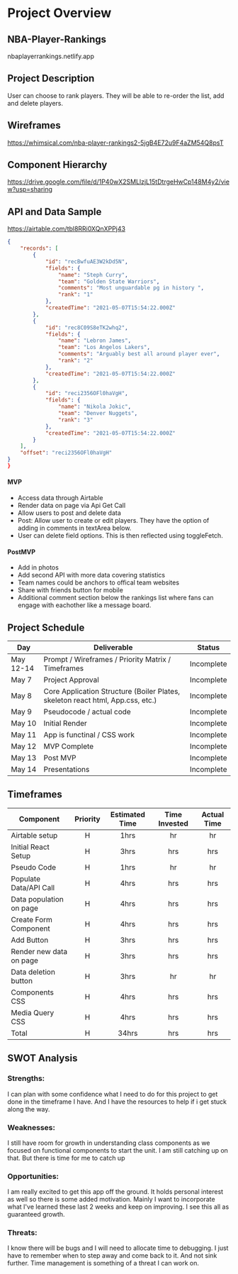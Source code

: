 # Project Overview

## NBA-Player-Rankings

nbaplayerrankings.netlify.app

## Project Description

User can choose to rank players. They will be able to re-order the list, add and delete players.

## Wireframes

https://whimsical.com/nba-player-rankings2-5jgB4E72u9F4aZM54Q8psT

## Component Hierarchy

https://drive.google.com/file/d/1P40wX2SMLlzjL15tDtrgeHwCp148M4y2/view?usp=sharing

## API and Data Sample

https://airtable.com/tbl8RRi0XQnXPPj43

```json
{
    "records": [
        {
            "id": "recBwfuAE3W2kDd5N",
            "fields": {
                "name": "Steph Curry",
                "team": "Golden State Warriors",
                "comments": "Most unguardable pg in history ",
                "rank": "1"
            },
            "createdTime": "2021-05-07T15:54:22.000Z"
        },
        {
            "id": "rec8C09S8eTK2whq2",
            "fields": {
                "name": "Lebron James",
                "team": "Los Angelos Lakers",
                "comments": "Arguably best all around player ever",
                "rank": "2"
            },
            "createdTime": "2021-05-07T15:54:22.000Z"
        },
        {
            "id": "reci2356OFl0haVgH",
            "fields": {
                "name": "Nikola Jokic",
                "team": "Denver Nuggets",
                "rank": "3"
            },
            "createdTime": "2021-05-07T15:54:22.000Z"
        }
    ],
    "offset": "reci2356OFl0haVgH"
}
}
```

#### MVP

- Access data through Airtable
- Render data on page via Api Get Call
- Allow users to post and delete data
- Post: Allow user to create or edit players. They have the option of adding in comments in textArea below.
- User can delete field options. This is then reflected using toggleFetch.

#### PostMVP

- Add in photos
- Add second API with more data covering statistics
- Team names could be anchors to offical team websites
- Share with friends button for mobile
- Additional comment section below the rankings list where fans can engage with eachother like a message board.

## Project Schedule

| Day       | Deliverable                                                                    | Status     |
| --------- | ------------------------------------------------------------------------------ | ---------- |
| May 12-14 | Prompt / Wireframes / Priority Matrix / Timeframes                             | Incomplete |
| May 7     | Project Approval                                                               | Incomplete |
| May 8     | Core Application Structure (Boiler Plates, skeleton react html, App.css, etc.) | Incomplete |
| May 9     | Pseudocode / actual code                                                       | Incomplete |
| May 10    | Initial Render                                                                 | Incomplete |
| May 11    | App is functinal / CSS work                                                    | Incomplete |
| May 12    | MVP Complete                                                                   | Incomplete |
| May 13    | Post MVP                                                                       | Incomplete |
| May 14    | Presentations                                                                  | Incomplete |

## Timeframes

| Component               | Priority | Estimated Time | Time Invested | Actual Time |
| ----------------------- | :------: | :------------: | :-----------: | :---------: |
| Airtable setup          |    H     |      1hrs      |      hr       |     hr      |
| Initial React Setup     |    H     |      3hrs      |      hrs      |     hrs     |
| Pseudo Code             |    H     |      1hrs      |      hr       |     hr      |
| Populate Data/API Call  |    H     |      4hrs      |      hrs      |     hrs     |
| Data population on page |    H     |      4hrs      |      hrs      |     hrs     |
| Create Form Component   |    H     |      4hrs      |      hrs      |     hrs     |
| Add Button              |    H     |      3hrs      |      hrs      |     hrs     |
| Render new data on page |    H     |      3hrs      |      hrs      |     hrs     |
| Data deletion button    |    H     |      3hrs      |      hr       |     hr      |
| Components CSS          |    H     |      4hrs      |      hrs      |     hrs     |
| Media Query CSS         |    H     |      4hrs      |      hrs      |     hrs     |
| Total                   |    H     |     34hrs      |      hrs      |     hrs     |

## SWOT Analysis

### Strengths:

I can plan with some confidence what I need to do for this project to get done in the timeframe I have. And I have the resources to help if i get stuck along the way.

### Weaknesses:

I still have room for growth in understanding class components as we focused on functional components to start the unit. I am still catching up on that. But there is time for me to catch up

### Opportunities:

I am really excited to get this app off the ground. It holds personal interest as well so there is some added motivation. Mainly I want to incorporate what I've learned these last 2 weeks and keep on improving. I see this all as guaranteed growth.

### Threats:

I know there will be bugs and I will need to allocate time to debugging. I just have to remember when to step away and come back to it. And not sink further. Time management is something of a threat I can work on.
